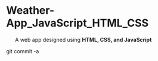 # Weather-App_JavaScript_HTML_CSS

<ul>A web app designed using <b>HTML, CSS, and JavaScript</b></ul>


git commit -a